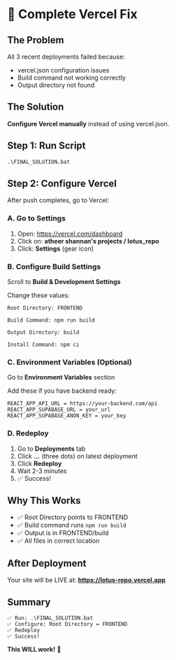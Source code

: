 # 🔧 Complete Vercel Fix

## The Problem

All 3 recent deployments failed because:
- vercel.json configuration issues
- Build command not working correctly
- Output directory not found

## The Solution

**Configure Vercel manually** instead of using vercel.json.

## Step 1: Run Script

```cmd
.\FINAL_SOLUTION.bat
```

## Step 2: Configure Vercel

After push completes, go to Vercel:

### A. Go to Settings

1. Open: https://vercel.com/dashboard
2. Click on: **atheer shannan's projects / lotus_repo**
3. Click: **Settings** (gear icon)

### B. Configure Build Settings

Scroll to **Build & Development Settings**

Change these values:

```
Root Directory: FRONTEND

Build Command: npm run build

Output Directory: build

Install Command: npm ci
```

### C. Environment Variables (Optional)

Go to **Environment Variables** section

Add these if you have backend ready:
```
REACT_APP_API_URL = https://your-backend.com/api
REACT_APP_SUPABASE_URL = your_url
REACT_APP_SUPABASE_ANON_KEY = your_key
```

### D. Redeploy

1. Go to **Deployments** tab
2. Click **...** (three dots) on latest deployment
3. Click **Redeploy**
4. Wait 2-3 minutes
5. ✅ Success!

## Why This Works

- ✅ Root Directory points to FRONTEND
- ✅ Build command runs `npm run build`
- ✅ Output is in FRONTEND/build
- ✅ All files in correct location

## After Deployment

Your site will be LIVE at:
**https://lotus-repo.vercel.app**

## Summary

```
✅ Run: .\FINAL_SOLUTION.bat
✅ Configure: Root Directory = FRONTEND
✅ Redeploy
✅ Success!
```

**This WILL work!** 🚀

